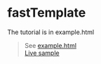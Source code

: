 # fastTemplate
The tutorial is in example.html
<blockquote>
  See <a href="/example.html" target="_blank">example.html</a><br>
  <a href="https://fancyflame.github.io/fastTemplate/example.html" target="_blank">Live sample</a>
  </blockquote>
